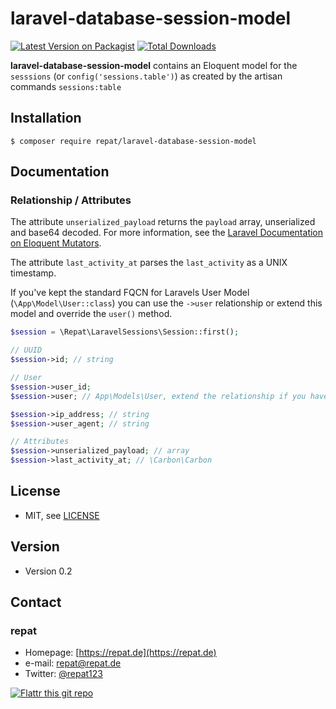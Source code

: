 # laravel-database-session-model

[![Latest Version on Packagist](https://img.shields.io/packagist/v/repat/laravel-database-session-model.svg?style=flat-square)](https://packagist.org/packages/repat/laravel-database-session-model)
[![Total Downloads](https://img.shields.io/packagist/dt/repat/laravel-database-session-model.svg?style=flat-square)](https://packagist.org/packages/repat/laravel-database-session-model)

**laravel-database-session-model** contains an Eloquent model for the `sesssions` (or `config('sessions.table')`) as created by the artisan commands `sessions:table`

## Installation

`$ composer require repat/laravel-database-session-model`

## Documentation

### Relationship / Attributes

The attribute `unserialized_payload` returns the `payload` array, unserialized and base64 decoded. For more information, see the [Laravel Documentation on Eloquent Mutators](https://laravel.com/docs/8.x/eloquent-mutators).

The attribute `last_activity_at` parses the `last_activity` as a UNIX timestamp.

If you've kept the standard FQCN for Laravels User Model (`\App\Model\User::class`) you can use the `->user` relationship or extend this model and override the `user()` method.

```php
$session = \Repat\LaravelSessions\Session::first();

// UUID
$session->id; // string

// User
$session->user_id;
$session->user; // App\Models\User, extend the relationship if you have a different FQCN

$session->ip_address; // string
$session->user_agent; // string

// Attributes
$session->unserialized_payload; // array
$session->last_activity_at; // \Carbon\Carbon
```

## License

* MIT, see [LICENSE](https://github.com/repat/laravel-database-session-model/blob/master/LICENSE)

## Version

* Version 0.2

## Contact

### repat

* Homepage: [https://repat.de](https://repat.de)
* e-mail: repat@repat.de
* Twitter: [@repat123](https://twitter.com/repat123 "repat123 on twitter")

[![Flattr this git repo](http://api.flattr.com/button/flattr-badge-large.png)](https://flattr.com/submit/auto?user_id=repat&url=https://github.com/repat/laravel-database-session-model&title=laravel-database-session-model&language=&tags=github&category=software)

